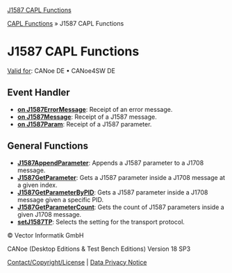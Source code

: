 [J1587 CAPL Functions](../../../../CANoeDEFamily.htm#Topics/CAPLFunctions/J1587/CAPLfunctionsJ1587Overview.md)

[CAPL Functions](../CAPLfunctions.md) » J1587 CAPL Functions

# J1587 CAPL Functions

[Valid for](../../Shared/FeatureAvailability.md): CANoe DE • CANoe4SW DE

## Event Handler

- **[on J1587ErrorMessage](EventHandler/CAPLfunctionOnJ1587ErrorMessage.md)**: Receipt of an error message.
- **[on J1587Message](EventHandler/CAPLfunctionOnJ1587Message.md)**: Receipt of a J1587 message.
- **[on J1587Param](EventHandler/CAPLfunctionOnJ1587Param.md)**: Receipt of a J1587 parameter.

## General Functions

- **[J1587AppendParameter](Functions/CAPLfunctionJ1587AppendParameter.md)**: Appends a J1587 parameter to a J1708 message.
- **[J1587GetParameter](Functions/CAPLfunctionJ1587GetParameter.md)**: Gets a J1587 parameter inside a J1708 message at a given index.
- **[J1587GetParameterByPID](Functions/CAPLfunctionJ1587GetParameterByPID.md)**: Gets a J1587 parameter inside a J1708 message given a specific PID.
- **[J1587GetParameterCount](Functions/CAPLfunctionJ1587GetParameterCount.md)**: Gets the count of J1587 parameters inside a given J1708 message.
- **[setJ1587TP](Functions/CAPLfunctionJ1587SetJ1587TP.md)**: Selects the setting for the transport protocol.

© Vector Informatik GmbH

CANoe (Desktop Editions & Test Bench Editions) Version 18 SP3

[Contact/Copyright/License](../../Shared/ContactCopyrightLicense.md) | [Data Privacy Notice](https://www.vector.com/int/en/company/get-info/privacy-policy/)